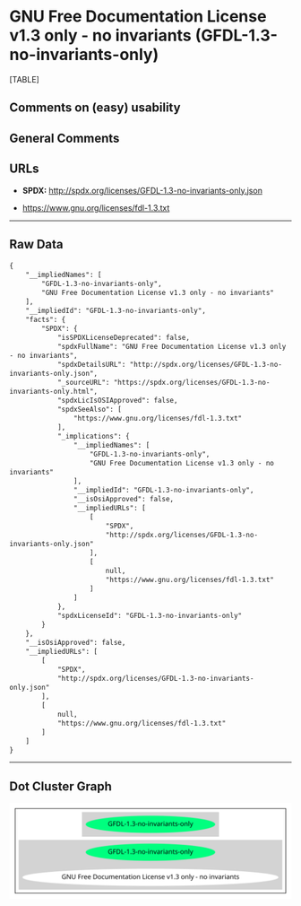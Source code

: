 GNU Free Documentation License v1.3 only - no invariants (GFDL-1.3-no-invariants-only)
======================================================================================

[TABLE]

Comments on (easy) usability
----------------------------

General Comments
----------------

URLs
----

-   **SPDX:** http://spdx.org/licenses/GFDL-1.3-no-invariants-only.json

-   https://www.gnu.org/licenses/fdl-1.3.txt

------------------------------------------------------------------------

Raw Data
--------

    {
        "__impliedNames": [
            "GFDL-1.3-no-invariants-only",
            "GNU Free Documentation License v1.3 only - no invariants"
        ],
        "__impliedId": "GFDL-1.3-no-invariants-only",
        "facts": {
            "SPDX": {
                "isSPDXLicenseDeprecated": false,
                "spdxFullName": "GNU Free Documentation License v1.3 only - no invariants",
                "spdxDetailsURL": "http://spdx.org/licenses/GFDL-1.3-no-invariants-only.json",
                "_sourceURL": "https://spdx.org/licenses/GFDL-1.3-no-invariants-only.html",
                "spdxLicIsOSIApproved": false,
                "spdxSeeAlso": [
                    "https://www.gnu.org/licenses/fdl-1.3.txt"
                ],
                "_implications": {
                    "__impliedNames": [
                        "GFDL-1.3-no-invariants-only",
                        "GNU Free Documentation License v1.3 only - no invariants"
                    ],
                    "__impliedId": "GFDL-1.3-no-invariants-only",
                    "__isOsiApproved": false,
                    "__impliedURLs": [
                        [
                            "SPDX",
                            "http://spdx.org/licenses/GFDL-1.3-no-invariants-only.json"
                        ],
                        [
                            null,
                            "https://www.gnu.org/licenses/fdl-1.3.txt"
                        ]
                    ]
                },
                "spdxLicenseId": "GFDL-1.3-no-invariants-only"
            }
        },
        "__isOsiApproved": false,
        "__impliedURLs": [
            [
                "SPDX",
                "http://spdx.org/licenses/GFDL-1.3-no-invariants-only.json"
            ],
            [
                null,
                "https://www.gnu.org/licenses/fdl-1.3.txt"
            ]
        ]
    }

------------------------------------------------------------------------

Dot Cluster Graph
-----------------

![](../dot/GFDL-1.3-no-invariants-only.svg "dot")